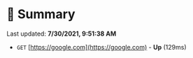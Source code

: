 # 📖 Summary
Last updated: **7/30/2021, 9:51:38 AM**

- `GET` [https://google.com](https://google.com) - **Up** (129ms)
